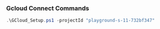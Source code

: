 ### Gcloud Connect Commands

```powershell
.\GCloud_Setup.ps1 -projectId "playground-s-11-732bf347"
```